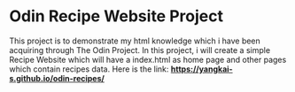 # Odin Recipe Website Project
This project is to demonstrate my html knowledge which i have been acquiring through The Odin Project.
In this project, i will create a simple Recipe Website which will have a index.html as home page and other pages which contain recipes data.
Here is the link:
**https://yangkai-s.github.io/odin-recipes/**
